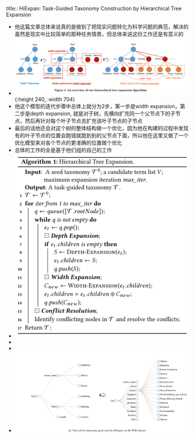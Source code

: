 title:: HiExpan: Task-Guided Taxonomy Construction by Hierarchical Tree Expansion

- 他这篇文章总体来说真的是做到了把现实问题转化为科学问题的典范，解决的虽然是现实中比较简单的那种任务情景，但总体来说这份工作还是有意义的
- ![image.png](../assets/image_1668187918685_0.png){:height 240, :width 704}
- 他这个模型的迭代步骤中总体上就分为2步，第一步是width expansion，第二步是depth expansion, 就是对于树，先横向扩充同一个父节点下的子节点，然后再针对每个叶子节点去扩充该叶子节点的子节点
- 最后的话他还会对这个树的整体结构做一个优化，因为他在构建的过程中发现有的叶子节点的位置会跑错就跑到别的父节点下面，所以他在这里又做了一个优化模型来对各个节点的更准确的位置做个优化
- 总体的工作的全是基于他们组的自己的工作
- ![image.png](../assets/image_1668188559841_0.png)
-
-
- ![image.png](../assets/image_1668188018936_0.png)